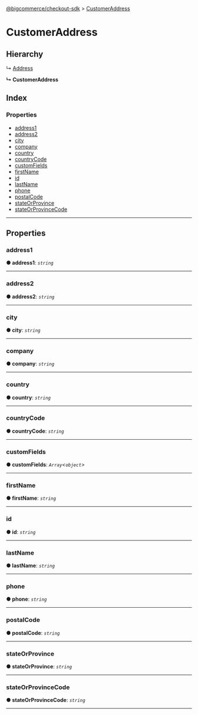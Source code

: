 [@bigcommerce/checkout-sdk](../README.md) > [CustomerAddress](../interfaces/customeraddress.md)

# CustomerAddress

## Hierarchy

↳  [Address](address.md)

**↳ CustomerAddress**

## Index

### Properties

* [address1](customeraddress.md#address1)
* [address2](customeraddress.md#address2)
* [city](customeraddress.md#city)
* [company](customeraddress.md#company)
* [country](customeraddress.md#country)
* [countryCode](customeraddress.md#countrycode)
* [customFields](customeraddress.md#customfields)
* [firstName](customeraddress.md#firstname)
* [id](customeraddress.md#id)
* [lastName](customeraddress.md#lastname)
* [phone](customeraddress.md#phone)
* [postalCode](customeraddress.md#postalcode)
* [stateOrProvince](customeraddress.md#stateorprovince)
* [stateOrProvinceCode](customeraddress.md#stateorprovincecode)

---

## Properties

<a id="address1"></a>

###  address1

**● address1**: *`string`*

___
<a id="address2"></a>

###  address2

**● address2**: *`string`*

___
<a id="city"></a>

###  city

**● city**: *`string`*

___
<a id="company"></a>

###  company

**● company**: *`string`*

___
<a id="country"></a>

###  country

**● country**: *`string`*

___
<a id="countrycode"></a>

###  countryCode

**● countryCode**: *`string`*

___
<a id="customfields"></a>

###  customFields

**● customFields**: *`Array`<`object`>*

___
<a id="firstname"></a>

###  firstName

**● firstName**: *`string`*

___
<a id="id"></a>

###  id

**● id**: *`string`*

___
<a id="lastname"></a>

###  lastName

**● lastName**: *`string`*

___
<a id="phone"></a>

###  phone

**● phone**: *`string`*

___
<a id="postalcode"></a>

###  postalCode

**● postalCode**: *`string`*

___
<a id="stateorprovince"></a>

###  stateOrProvince

**● stateOrProvince**: *`string`*

___
<a id="stateorprovincecode"></a>

###  stateOrProvinceCode

**● stateOrProvinceCode**: *`string`*

___

